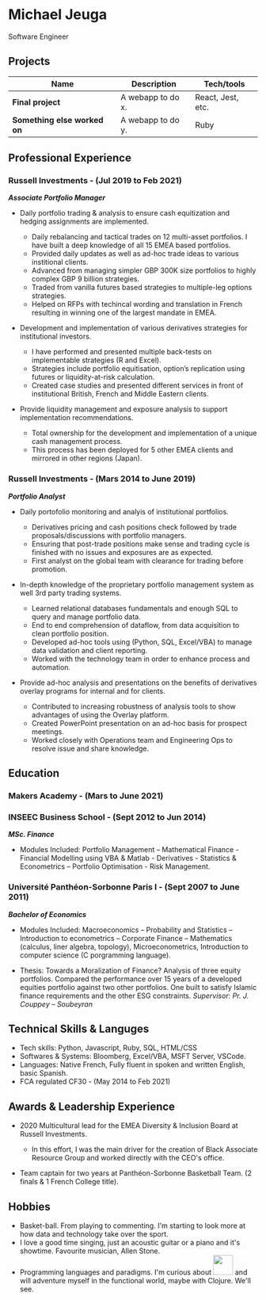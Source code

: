 # Michael Jeuga

Software Engineer

## Projects

| Name                         | Description       | Tech/tools        |
| ---------------------------- | ----------------- | ----------------- |
| **Final project**            | A webapp to do x. | React, Jest, etc. |
| **Something else worked on** | A webapp to do y. | Ruby              |

## Professional Experience

### Russell Investments - (Jul 2019 to Feb 2021)
_**Associate Portfolio Manager**_

*	Daily portfolio trading & analysis to ensure cash equitization and hedging assignments are implemented.
	* Daily rebalancing and tactical trades on 12 multi-asset portfolios. I have built a deep knowledge of all 15 EMEA based portfolios.
	* Provided daily updates as well as ad-hoc trade ideas to various institional clients. 
	* Advanced from managing simpler GBP 300K size portfolios to highly complex GBP 9 billion strategies.
	* Traded from vanilla futures based strategies to multiple-leg options strategies.
	* Helped on RFPs with techincal wording and translation in French resulting in winning one of the largest mandate in EMEA.

*	Development and implementation of various derivatives strategies for institutional investors.
	* I have performed and presented multiple back-tests on implementable strategies (R and Excel).
	* Strategies include portfolio equitisation, option’s replication using futures or liquidity-at-risk calculation.
	* Created case studies and presented different services in front of institutional British, French and Middle Eastern clients.

*	Provide liquidity management and exposure analysis to support implementation recommendations.
	* Total ownership for the development and implementation of a unique cash management process.
	* This process has been deployed for 5 other EMEA clients and mirrored in other regions (Japan).


### Russell Investments - (Mars 2014 to June 2019)
_**Portfolio Analyst**_

*	Daily portofolio monitoring and analyis of institutional portfolios. 
	* Derivatives pricing and cash positions check followed by trade proposals/discussions with portfolio managers. 
	* Ensuring that post-trade positions make sense and trading cycle is finished with no issues and exposures are as expected.
	* First analyst on the global team with clearance for trading before promotion.

*	In-depth knowledge of the proprietary portfolio management system as well 3rd party trading systems.
	* Learned relational databases fundamentals and enough SQL to query and manage portfolio data.
	* End to end comprehension of dataflow, from data acquisition to clean portfolio position.
	* Developed ad-hoc tools using (Python, SQL, Excel/VBA) to manage data validation and client reporting.
	* Worked with the technology team in order to enhance process and automation.

*	Provide ad-hoc analysis and presentations on the benefits of derivatives overlay programs for internal and for clients. 
	* Contributed to increasing robustness of analysis tools to show advantages of using the Overlay platform.
	* Created PowerPoint presentation on an ad-hoc basis for prospect meetings.
	* Worked closely with Operations team and Engineering Ops to resolve issue and share knowledge.
	

## Education

### Makers Academy - (Mars to June 2021)

### INSEEC Business School - (Sept 2012 to Jun 2014)
_**MSc. Finance**_

* Modules Included: Portfolio Management – Mathematical Finance - Financial Modelling using VBA & Matlab -
      Derivatives - Statistics & Econometrics – Portfolio Optimisation - Risk Management.

### Université Panthéon-Sorbonne Paris I - (Sept 2007 to June 2011)
_**Bachelor of Economics**_

*	Modules Included: Macroeconomics – Probability and Statistics – Introduction to econometrics – Corporate Finance – 
Mathematics (calculus, liner algebra, topology), Microeconometrics, Introduction to computer science (C porgramming language).


*    Thesis: Towards a Moralization of Finance?
      Analysis of three equity portfolios. 
      Compared the performance over 15 years of a developed equities portfolio against two other portfolios. 
      One built to satisfy Islamic finance requirements and the other ESG constraints. 
     _Supervisor: Pr. J. Couppey – Soubeyran_


## Technical Skills & Languges

 * Tech skills: Python, Javascript, Ruby, SQL, HTML/CSS
 * Softwares & Systems: Bloomberg, Excel/VBA, MSFT Server, VSCode.
 * Languages: Native French, Fully fluent in spoken and written English, basic Spanish.
 * FCA regulated CF30 - (May 2014 to Feb 2021) 

## Awards & Leadership Experience
 
 *	2020 Multicultural lead for the EMEA Diversity & Inclusion Board at Russell Investments. 
	* In this effort, I was the main driver for the creation of Black Associate Resource Group and worked directly with the CEO's office.
	
 * Team captain for two years at Panthéon-Sorbonne Basketball Team. (2 finals & 1 French College title).
 
 ## Hobbies

 * Basket-ball. From playing to commenting. I'm starting to look more at how data and technology take over the sport.
 * I love a good time singing, just an acoustic guitar or a piano and it's showtime. Favourite musician, Allen Stone.
 * Programming languages and paradigms. I'm curious about <img src="https://media.giphy.com/media/MFyzx6sKvA9cA5sMZp/giphy.gif" width="40" height="40" /> and will adventure myself in the functional world, maybe with Clojure. We'll see.

 
